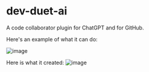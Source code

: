 # dev-duet-ai

A code collaborator plugin for ChatGPT and for GitHub.

Here's an example of what it can do:

![image](https://github.com/AustinMichaelColeman/dev-duet-ai/assets/12992271/fbb4ee45-2ee4-461e-b68d-5f462b919467)

Here is what it created:
![image](https://github.com/AustinMichaelColeman/dev-duet-ai/assets/12992271/1c12cabf-7ceb-47c8-b55e-5a20983f2c24)
